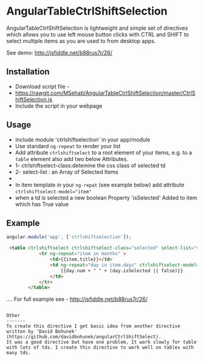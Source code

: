 AngularTableCtrlShiftSelection
======================

AngularTableCtrlShiftSelection is lightweight and simple set of directives which allows you to use left mouse button clicks with CTRL and SHIFT to select multiple items as you are used to from desktop apps.

See demo:
http://jsfiddle.net/b88rus7r/26/

Installation
------------

* Download  script file -
* https://rawgit.com/MSehati/AngularTableCtrlShiftSelection/master/CtrlShiftSelection.js
* Include the script in your webpage

Usage
-----

* Include module 'ctrlshiftselection' in your app/module
* Use standard ``ng-repeat`` to render your list
* Add  attribute ``ctrlshiftselect`` to a root element of your items, e.g. to a ``table`` element also add two below Attributes.
* 1- ctrlshiftselect-class:detemine the css class of selected td
* 2- select-list : an Array of Selected Items
* 
* In item template in your ``ng-repat`` (see example below) add attribute ``ctrlshiftselect-model="item"`` 
* when a td is selected a new boolean Property 'isSelected' Added to item which has True value


Example
-------
````javascript
angular.module('app', ['ctrlshiftselection']);
````

````html 
 <table ctrlshiftselect ctrlshiftselect-class="selected" select-list="selectedDayList" >            
            <tr ng-repeat="item in months" >
                <td>{{item.title}}</td>
                <td ng-repeat="day in item.days" ctrlshiftselect-model="day"  >
                    {{day.num + " " + (day.isSelected || false)}}
                </td>
            </tr>
        </table>
````
....
For full example see - http://jsfiddle.net/b88rus7r/26/
````

Other
-------
To create this directive I get basic idea from another directive written by 'David Bohunek' (https://github.com/davidbohunek/angularCtrlShiftSelect). 
It was a good directive but have one problem, It work slowly for table with lots of tds. I create this directive to work well on tables with many tds.

